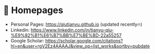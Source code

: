 # 📎 Homepages
- Personal Pages: https://qiutianyu.github.io (updated recently🔥)
- Linkedin: https://www.linkedin.com/in/tianyu-qiu-%E9%82%B1%E6%B7%BB%E7%BE%BD-22a55257
- Google Scholar: https://scholar.google.com/citations?hl=en&user=rgV2Ez4AAAAJ&view_op=list_works&sortby=pubdate
